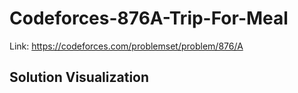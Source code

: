 # Codeforces-876A-Trip-For-Meal
Link: https://codeforces.com/problemset/problem/876/A
## Solution Visualization
